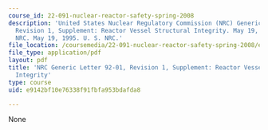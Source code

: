 ```yaml
---
course_id: 22-091-nuclear-reactor-safety-spring-2008
description: 'United States Nuclear Regulatory Commission (NRC) Generic Letter 92-01,
  Revision 1, Supplement: Reactor Vessel Structural Integrity. May 19, 1995. U. S.
  NRC. May 19, 1995. U. S. NRC.'
file_location: /coursemedia/22-091-nuclear-reactor-safety-spring-2008/e9142bf10e76338f91fbfa953bdafda8_MIT22_091S08_read05.pdf
file_type: application/pdf
layout: pdf
title: 'NRC Generic Letter 92-01, Revision 1, Supplement: Reactor Vessel Structural
  Integrity'
type: course
uid: e9142bf10e76338f91fbfa953bdafda8

---
```

None